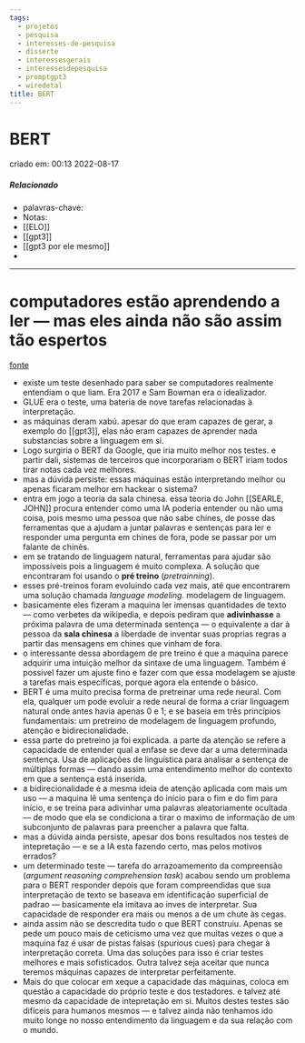 ```yaml
---
tags:
  - projetos
  - pesquisa
  - interesses-de-pesquisa
  - disserte
  - interessesgerais
  - interessesdepesquisa
  - promptgpt3
  - wiredetal
title: BERT
---
```

# BERT
criado em: 00:13 2022-08-17

##### Relacionado
- palavras-chave:  
- Notas:
- [[ELO]]
- [[gpt3]]
- [[gpt3 por ele mesmo]]
- 
---
# computadores estão aprendendo a ler — mas eles ainda não são assim tão espertos
[fonte](https://www.wired.com/story/computers-are-learning-to-read-but-theyre-still-not-so-smart/)
- existe um teste desenhado para saber se computadores realmente entendiam o que liam. Era 2017 e Sam Bowman era o idealizador.
- GLUE era o teste, uma bateria de nove tarefas relacionadas à interpretação.
- as máquinas deram xabú. apesar do que eram capazes de gerar, a exemplo do [[gpt3]], elas não eram capazes de aprender nada substancias sobre a linguagem em si.
- Logo surgiria o BERT da Google, que iria muito melhor nos testes. e partir dali, sistemas de terceiros que incorporariam o BERT iriam todos tirar notas cada vez melhores.
- mas a dúvida persiste: essas máquinas estão interpretando melhor ou apenas ficaram melhor em hackear o sistema?
- entra em jogo a teoria da sala chinesa. essa teoria do John [[SEARLE, JOHN]] procura entender como uma IA poderia entender ou não uma coisa, pois mesmo uma pessoa que não sabe chines, de posse das ferramentas que a ajudam a juntar palavras e sentenças para ler e responder uma pergunta em chines de fora, pode se passar por um falante de chinês.
- em se tratando de linguagem natural, ferramentas para ajudar são impossíveis pois a linguagem é muito complexa. A solução que encontraram foi usando o **pré treino** (*pretrainning*).
- esses pré-treinos foram evoluindo cada vez mais, até que encontrarem uma solução chamada *language modeling.* modelagem de linguagem.
- basicamente eles fizeram a maquina ler imensas quantidades de texto — como verbetes da wikipedia, e depois pediram que **adivinhasse** a próxima palavra de uma determinada sentença — o equivalente a dar à pessoa da **sala chinesa** a liberdade de inventar suas proprias regras a partir das mensagens em chines que vinham de fora. 
- o interessante dessa abordagem de pre treino é que a maquina parece adquirir uma intuição melhor da sintaxe de uma linguagem. Também é possivel fazer um ajuste fino e fazer com que essa modelagem se ajuste a tarefas mais específicas, porque agora ela entende o básico.
- BERT é uma muito precisa forma de pretreinar uma rede neural. Com ela, qualquer um pode evoluir a rede neural de forma a criar linguagem natural onde antes havia apenas 0 e 1; e se baseia em três princípios fundamentais: um pretreino de modelagem de linguagem profundo, atenção e bidirecionalidade.
- essa parte do pretreino ja foi explicada.  a parte da atenção se refere a capacidade de entender qual a enfase se deve dar a uma determinada sentença. Usa de aplicações de linguística para analisar a sentença de múltiplas formas — dando assim uma entendimento melhor do contexto em que a sentença está inserida. 
- a bidirecionalidade é a mesma ideia de atenção aplicada com mais um uso — a maquina lê uma sentença do início para o fim e do fim para início, e se treina para adivinhar uma palavras aleatoriamente ocultada — de modo que ela se condiciona a tirar o maximo de informação de um subconjunto de palavras para preencher a palavra que falta.
- mas a dúvida ainda persiste, apesar dos bons resultados nos testes de intepretação — e se a IA esta fazendo certo, mas pelos motivos errados?
- um determinado teste — tarefa do arrazoamemento da compreensão (*argument reasoning comprehension task*) acabou sendo um problema para o BERT responder depois que foram compreendidas que sua interpretação de texto se baseava em identificação superficial de padrao — basicamente ela imitava ao inves de interpretar. Sua capacidade de responder era mais ou menos a de um chute às cegas.
- ainda assim não se descredita tudo o que BERT construiu. Apenas se pede um pouco mais de ceticismo uma vez que muitas vezes o que a maquina faz é usar de pistas falsas (spurious cues) para chegar à interpretação correta. Uma das soluções para isso é criar testes melhores e mais sofisticados. Outra talvez seja aceitar que nunca teremos máquinas capazes de interpretar perfeitamente. 
- Mais do que colocar em xeque a capacidade das máquinas, coloca em questão a capacidade do próprio teste e dos testadores. e talvez até mesmo da capacidade de intepretação em si. Muitos destes testes são difíceis para humanos mesmos — e talvez ainda não tenhamos ido muito longe no nosso entendimento da linguagem e da sua relação com o mundo.